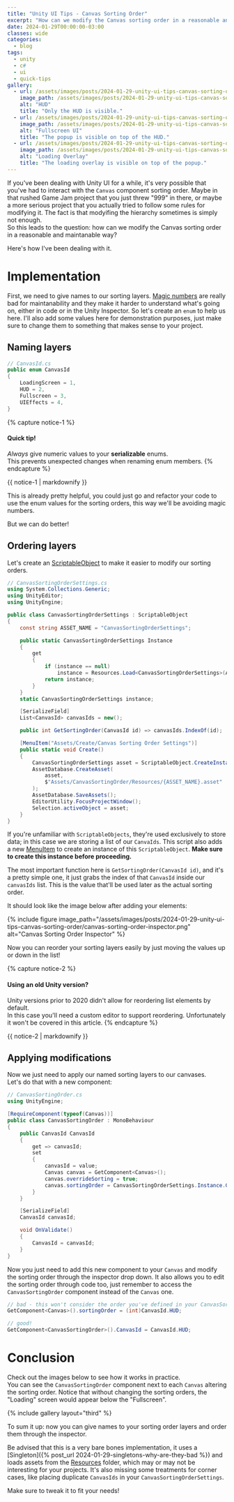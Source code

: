 ```yaml
---
title: "Unity UI Tips - Canvas Sorting Order"
excerpt: "How can we modify the Canvas sorting order in a reasonable and maintanable way?"
date: 2024-01-29T00:00:00-03:00
classes: wide
categories:
  - blog
tags:
  - unity
  - c#
  - ui
  - quick-tips
gallery:
  - url: /assets/images/posts/2024-01-29-unity-ui-tips-canvas-sorting-order/hud.png
    image_path: /assets/images/posts/2024-01-29-unity-ui-tips-canvas-sorting-order/hud.png
    alt: "HUD"
    title: "Only the HUD is visible."
  - url: /assets/images/posts/2024-01-29-unity-ui-tips-canvas-sorting-order/fullscreen.png
    image_path: /assets/images/posts/2024-01-29-unity-ui-tips-canvas-sorting-order/fullscreen.png
    alt: "Fullscreen UI"
    title: "The popup is visible on top of the HUD."
  - url: /assets/images/posts/2024-01-29-unity-ui-tips-canvas-sorting-order/loading.png
    image_path: /assets/images/posts/2024-01-29-unity-ui-tips-canvas-sorting-order/loading.png
    alt: "Loading Overlay"
    title: "The loading overlay is visible on top of the popup."
---
```


If you've been dealing with Unity UI for a while, it's very possible that you've had to interact with the `Canvas` component sorting order.
Maybe in that rushed Game Jam project that you just threw "999" in there, or maybe a more serious project that you actually tried to follow some rules for modifying it. The fact is that modyifing the hierarchy sometimes is simply not enough.  
So this leads to the question: how can we modify the Canvas sorting order in a reasonable and maintanable way? 

Here's how I've been dealing with it.

# Implementation

First, we need to give names to our sorting layers. [Magic numbers](https://en.wikipedia.org/wiki/Magic_number_(programming)) are really bad for maintanability and they make it harder to understand what's going on, either in code or in the Unity Inspector.
So let's create an `enum` to help us here. I'll also add some values here for demonstration purposes, just make sure to change them to something that makes sense to your project.

## Naming layers

```csharp
// CanvasId.cs
public enum CanvasId
{
    LoadingScreen = 1,
    HUD = 2,
    Fullscreen = 3,
    UIEffects = 4,
}
```

{% capture notice-1 %}
#### Quick tip!
*Always* give numeric values to your **serializable** enums.  
This prevents unexpected changes when renaming enum members.
{% endcapture %}
<div class="notice--warning">{{ notice-1 | markdownify }}</div>

This is already pretty helpful, you could just go and refactor your code to use the enum values for the sorting orders, this way we'll be avoiding magic numbers.

But we can do better!  

## Ordering layers

Let's create an [ScriptableObject](https://learn.unity.com/tutorial/introduction-to-scriptable-objects#) to make it easier to modify our sorting orders.
```csharp
// CanvasSortingOrderSettings.cs
using System.Collections.Generic;
using UnityEditor;
using UnityEngine;

public class CanvasSortingOrderSettings : ScriptableObject
{
    const string ASSET_NAME = "CanvasSortingOrderSettings";

    public static CanvasSortingOrderSettings Instance
    {
        get
        {
            if (instance == null)
                instance = Resources.Load<CanvasSortingOrderSettings>(ASSET_NAME);
            return instance;
        }
    }
    static CanvasSortingOrderSettings instance;

    [SerializeField]
    List<CanvasId> canvasIds = new();

    public int GetSortingOrder(CanvasId id) => canvasIds.IndexOf(id);

    [MenuItem("Assets/Create/Canvas Sorting Order Settings")]
    public static void Create()
    {
        CanvasSortingOrderSettings asset = ScriptableObject.CreateInstance<CanvasSortingOrderSettings>();
        AssetDatabase.CreateAsset(
            asset,
            $"Assets/CanvasSortingOrder/Resources/{ASSET_NAME}.asset"
        );
        AssetDatabase.SaveAssets();
        EditorUtility.FocusProjectWindow();
        Selection.activeObject = asset;
    }
}
```

If you're unfamiliar with `ScriptableObjects`, they're used exclusively to store data; in this case we are storing a list of our `CanvaIds`.
This script also adds a new [MenuItem](https://docs.unity3d.com/ScriptReference/MenuItem.html) to create an instance of this `ScriptableObject`. **Make sure to create this instance before proceeding.**  

The most important function here is `GetSortingOrder(CanvasId id)`, and it's a pretty simple one, it just grabs the index of that `CanvasId` inside our `canvasIds` list. This is the value that'll be used later as the actual sorting order.

It should look like the image below after adding your elements:

{% include figure image_path="/assets/images/posts/2024-01-29-unity-ui-tips-canvas-sorting-order/canvas-sorting-order-inspector.png" alt="Canvas Sorting Order Inspector" %}

Now you can reorder your sorting layers easily by just moving the values up or down in the list!  

{% capture notice-2 %}
#### Using an old Unity version?
Unity versions prior to 2020 didn't allow for reordering list elements by default.  
In this case you'll need a custom editor to support reordering. Unfortunately it won't be covered in this article.
{% endcapture %}
<div class="notice--danger">{{ notice-2 | markdownify }}</div>

## Applying modifications

Now we just need to apply our named sorting layers to our canvases.  
Let's do that with a new component:

```csharp
// CanvasSortingOrder.cs
using UnityEngine;

[RequireComponent(typeof(Canvas))]
public class CanvasSortingOrder : MonoBehaviour
{
    public CanvasId CanvasId
    {
        get => canvasId;
        set
        {
            canvasId = value;
            Canvas canvas = GetComponent<Canvas>();
            canvas.overrideSorting = true;
            canvas.sortingOrder = CanvasSortingOrderSettings.Instance.GetSortingOrder(canvasId);
        }
    }

    [SerializeField]
    CanvasId canvasId;

    void OnValidate()
    {
        CanvasId = canvasId;
    }
}
```

Now you just need to add this new component to your `Canvas` and modify the sorting order through the inspector drop down. It also allows you to edit the sorting order through code too, just remember to access the `CanvasSortingOrder` component instead of the `Canvas` one.

```csharp
// bad - this won't consider the order you've defined in your CanvasSortingOrderSettings.
GetComponent<Canvas>().sortingOrder = (int)CanvasId.HUD;

// good!
GetComponent<CanvasSortingOrder>().CanvasId = CanvasId.HUD;
```

# Conclusion 
Check out the images below to see how it works in practice.  
You can see the `CanvasSortingOrder` component next to each `Canvas` altering the sorting order. Notice that without changing the sorting orders, the "Loading" screen would appear below the "Fullscreen".

{% include gallery layout="third" %}

To sum it up: now you can give names to your sorting order layers and order them through the inspector.  

Be advised that this is a very bare bones implementation, it uses a [Singleton]({% post_url 2024-01-29-singletons-why-are-they-bad %}) and loads assets from the [Resources](https://docs.unity3d.com/ScriptReference/Resources.html) folder, which may or may not be interesting for your projects. It's also missing some treatments for corner cases, like placing duplicate `CanvasIds` in your `CanvasSortingOrderSettings`.  

Make sure to tweak it to fit your needs!  
